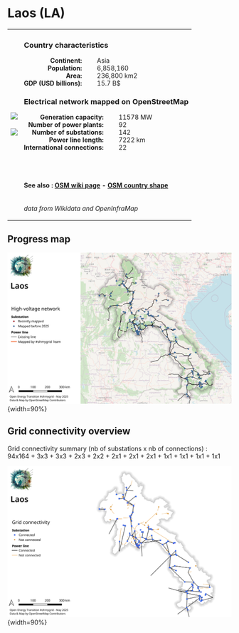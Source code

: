 # Laos (LA)

<table width="90%">
<tr>
<td>
<img src="https://upload.wikimedia.org/wikipedia/commons/5/56/Flag_of_Laos.svg" width="250">
<br><br>
<img src="https://upload.wikimedia.org/wikipedia/commons/9/9f/Laos_on_the_globe_%28Asia_centered%29.svg" width="250"></td>
<td>
<h3>Country characteristics</h3>
<div style="display: inline-block;text-align:right;margin-right:30px;font-weight: bold;">
Continent:<br>Population:<br>Area:<br>GDP (USD billions):
</div>
<div style="display: inline-block;">
Asia<br>6,858,160<br>236,800 km2<br>15.7 B$
</div>
<h3>Electrical network mapped on OpenStreetMap</h3>
<div style="display: inline-block;text-align:right;margin-right:30px;font-weight: bold;">Generation capacity:<br>
Number of power plants:<br>
Number of substations:<br>
Power line length:<br>
International connections:<br>
</div>
<div style="display: inline-block;">11578 MW<br>
92<br>
142<br>
7222 km<br>
22<br>
</div>

<br><br><h4>See also :
<a href="https://wiki.openstreetmap.org/wiki/Power_networks/Laos" target="_blank">OSM wiki page</a> -
<a href="https://openstreetmap.org/relation/49903" target="_blank">OSM country shape</a>
</h4>

<br><i>data from Wikidata and OpenInfraMap</i>
</td>
</tr>
</table>


## Progress map

![Map](../images/maps_countries/LA/high-voltage-network.png){width=90%}



## Grid connectivity overview

Grid connectivity summary (nb of substations x nb of connections) :<br>94x164 + 3x3 + 3x3 + 2x3 + 2x2 + 2x1 + 2x1 + 2x1 + 1x1 + 1x1 + 1x1 + 1x1

![Map](../images/maps_countries/LA/grid-connectivity.png){width=90%}

